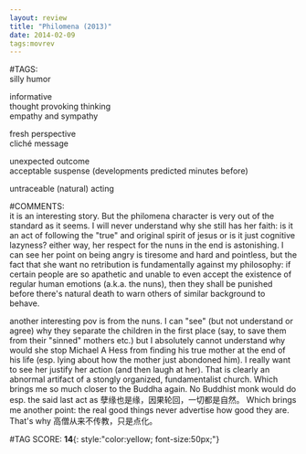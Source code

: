 ```yaml
---  
layout: review  
title: "Philomena (2013)"  
date: 2014-02-09  
tags:movrev  
---  
```

  
#TAGS:  
silly humor  
  
informative  
thought provoking thinking  
empathy and sympathy  
  
fresh perspective  
cliché message  
  
unexpected outcome  
acceptable suspense (developments predicted minutes before)  
  
untraceable (natural) acting  
  
#COMMENTS:  
it is an interesting story. But the philomena character is very out of the standard as it seems. I will never understand why she still has her faith: is it an act of following the "true" and original spirit of jesus or is it just cognitive lazyness? either way, her respect for the nuns in the end is astonishing. I can see her point on being angry is tiresome and hard and pointless, but the fact that she want no retribution is fundamentally against my philosophy: if certain people are so apathetic and unable to even accept the existence of regular human emotions (a.k.a. the nuns), then they shall be punished before there's natural death to warn others of similar background to behave.  
  
another interesting pov is from the nuns. I can "see" (but not understand or agree) why they separate the children in the first place (say, to save them from their "sinned" mothers etc.) but I absolutely cannot understand why would she stop Michael A Hess from finding his true mother at the end of his life (esp. lying about how the mother just abondoned him). I really want to see her justify her action (and then laugh at her). That is clearly an abnormal artifact of a stongly organized, fundamentalist church. Which brings me so much closer to the Buddha again. No Buddhist monk would do esp. the said last act as 孽缘也是缘，因果轮回，一切都是自然。 Which brings me another point: the real good things never advertise how good they are. That's why 高僧从来不传教，只是点化。  
  
  
  
  
  
#TAG SCORE: **14**{: style:"color:yellow; font-size:50px;"}  
